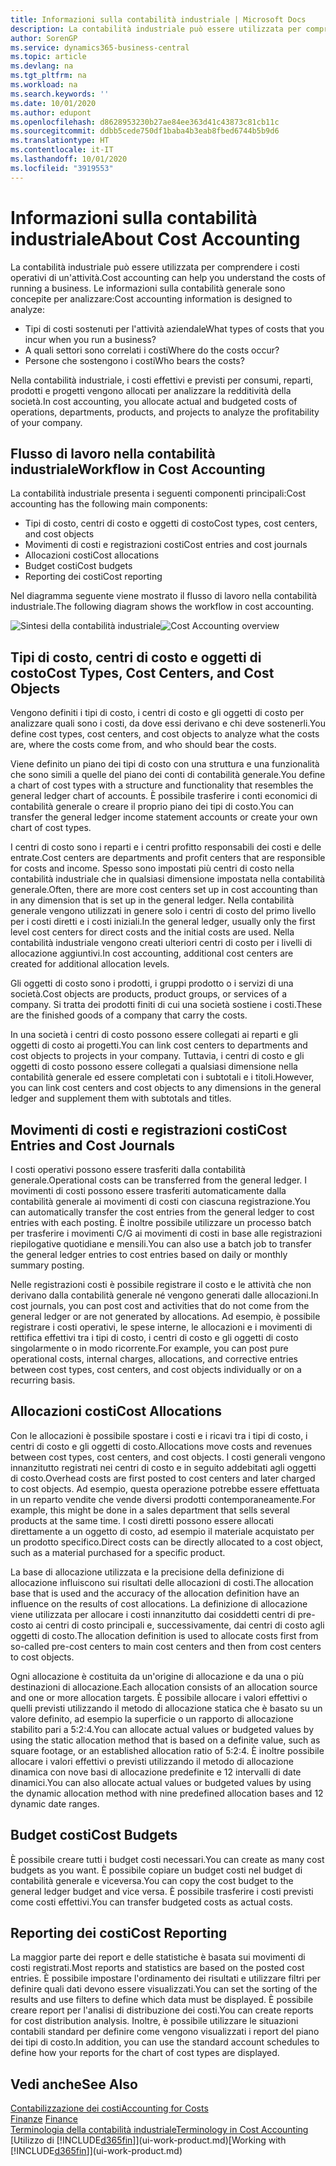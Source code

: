 ```yaml
---
title: Informazioni sulla contabilità industriale | Microsoft Docs
description: La contabilità industriale può essere utilizzata per comprendere i costi operativi di un'attività.
author: SorenGP
ms.service: dynamics365-business-central
ms.topic: article
ms.devlang: na
ms.tgt_pltfrm: na
ms.workload: na
ms.search.keywords: ''
ms.date: 10/01/2020
ms.author: edupont
ms.openlocfilehash: d8628953230b27ae84ee363d41c43873c81cb11c
ms.sourcegitcommit: ddbb5cede750df1baba4b3eab8fbed6744b5b9d6
ms.translationtype: HT
ms.contentlocale: it-IT
ms.lasthandoff: 10/01/2020
ms.locfileid: "3919553"
---
```

# <a name="about-cost-accounting"></a><span data-ttu-id="3a998-103">Informazioni sulla contabilità industriale</span><span class="sxs-lookup"><span data-stu-id="3a998-103">About Cost Accounting</span></span>
<span data-ttu-id="3a998-104">La contabilità industriale può essere utilizzata per comprendere i costi operativi di un'attività.</span><span class="sxs-lookup"><span data-stu-id="3a998-104">Cost accounting can help you understand the costs of running a business.</span></span> <span data-ttu-id="3a998-105">Le informazioni sulla contabilità generale sono concepite per analizzare:</span><span class="sxs-lookup"><span data-stu-id="3a998-105">Cost accounting information is designed to analyze:</span></span>  

-   <span data-ttu-id="3a998-106">Tipi di costi sostenuti per l'attività aziendale</span><span class="sxs-lookup"><span data-stu-id="3a998-106">What types of costs that you incur when you run a business?</span></span>  
-   <span data-ttu-id="3a998-107">A quali settori sono correlati i costi</span><span class="sxs-lookup"><span data-stu-id="3a998-107">Where do the costs occur?</span></span>  
-   <span data-ttu-id="3a998-108">Persone che sostengono i costi</span><span class="sxs-lookup"><span data-stu-id="3a998-108">Who bears the costs?</span></span>  

<span data-ttu-id="3a998-109">Nella contabilità industriale, i costi effettivi e previsti per consumi, reparti, prodotti e progetti vengono allocati per analizzare la redditività della società.</span><span class="sxs-lookup"><span data-stu-id="3a998-109">In cost accounting, you allocate actual and budgeted costs of operations, departments, products, and projects to analyze the profitability of your company.</span></span>  

## <a name="workflow-in-cost-accounting"></a><span data-ttu-id="3a998-110">Flusso di lavoro nella contabilità industriale</span><span class="sxs-lookup"><span data-stu-id="3a998-110">Workflow in Cost Accounting</span></span>  
<span data-ttu-id="3a998-111">La contabilità industriale presenta i seguenti componenti principali:</span><span class="sxs-lookup"><span data-stu-id="3a998-111">Cost accounting has the following main components:</span></span>  

-   <span data-ttu-id="3a998-112">Tipi di costo, centri di costo e oggetti di costo</span><span class="sxs-lookup"><span data-stu-id="3a998-112">Cost types, cost centers, and cost objects</span></span>  
-   <span data-ttu-id="3a998-113">Movimenti di costi e registrazioni costi</span><span class="sxs-lookup"><span data-stu-id="3a998-113">Cost entries and cost journals</span></span>  
-   <span data-ttu-id="3a998-114">Allocazioni costi</span><span class="sxs-lookup"><span data-stu-id="3a998-114">Cost allocations</span></span>  
-   <span data-ttu-id="3a998-115">Budget costi</span><span class="sxs-lookup"><span data-stu-id="3a998-115">Cost budgets</span></span>
-   <span data-ttu-id="3a998-116">Reporting dei costi</span><span class="sxs-lookup"><span data-stu-id="3a998-116">Cost reporting</span></span>  

<span data-ttu-id="3a998-117">Nel diagramma seguente viene mostrato il flusso di lavoro nella contabilità industriale.</span><span class="sxs-lookup"><span data-stu-id="3a998-117">The following diagram shows the workflow in cost accounting.</span></span>  

<span data-ttu-id="3a998-118">![Sintesi della contabilità industriale](media/costaccountingoverview.png "CostAccountingOverview")</span><span class="sxs-lookup"><span data-stu-id="3a998-118">![Cost Accounting overview](media/costaccountingoverview.png "CostAccountingOverview")</span></span>  

## <a name="cost-types-cost-centers-and-cost-objects"></a><span data-ttu-id="3a998-119">Tipi di costo, centri di costo e oggetti di costo</span><span class="sxs-lookup"><span data-stu-id="3a998-119">Cost Types, Cost Centers, and Cost Objects</span></span>  
<span data-ttu-id="3a998-120">Vengono definiti i tipi di costo, i centri di costo e gli oggetti di costo per analizzare quali sono i costi, da dove essi derivano e chi deve sostenerli.</span><span class="sxs-lookup"><span data-stu-id="3a998-120">You define cost types, cost centers, and cost objects to analyze what the costs are, where the costs come from, and who should bear the costs.</span></span>  

<span data-ttu-id="3a998-121">Viene definito un piano dei tipi di costo con una struttura e una funzionalità che sono simili a quelle del piano dei conti di contabilità generale.</span><span class="sxs-lookup"><span data-stu-id="3a998-121">You define a chart of cost types with a structure and functionality that resembles the general ledger chart of accounts.</span></span> <span data-ttu-id="3a998-122">È possibile trasferire i conti economici di contabilità generale o creare il proprio piano dei tipi di costo.</span><span class="sxs-lookup"><span data-stu-id="3a998-122">You can transfer the general ledger income statement accounts or create your own chart of cost types.</span></span>  

<span data-ttu-id="3a998-123">I centri di costo sono i reparti e i centri profitto responsabili dei costi e delle entrate.</span><span class="sxs-lookup"><span data-stu-id="3a998-123">Cost centers are departments and profit centers that are responsible for costs and income.</span></span> <span data-ttu-id="3a998-124">Spesso sono impostati più centri di costo nella contabilità industriale che in qualsiasi dimensione impostata nella contabilità generale.</span><span class="sxs-lookup"><span data-stu-id="3a998-124">Often, there are more cost centers set up in cost accounting than in any dimension that is set up in the general ledger.</span></span> <span data-ttu-id="3a998-125">Nella contabilità generale vengono utilizzati in genere solo i centri di costo del primo livello per i costi diretti e i costi iniziali.</span><span class="sxs-lookup"><span data-stu-id="3a998-125">In the general ledger, usually only the first level cost centers for direct costs and the initial costs are used.</span></span> <span data-ttu-id="3a998-126">Nella contabilità industriale vengono creati ulteriori centri di costo per i livelli di allocazione aggiuntivi.</span><span class="sxs-lookup"><span data-stu-id="3a998-126">In cost accounting, additional cost centers are created for additional allocation levels.</span></span>  

<span data-ttu-id="3a998-127">Gli oggetti di costo sono i prodotti, i gruppi prodotto o i servizi di una società.</span><span class="sxs-lookup"><span data-stu-id="3a998-127">Cost objects are products, product groups, or services of a company.</span></span> <span data-ttu-id="3a998-128">Si tratta dei prodotti finiti di cui una società sostiene i costi.</span><span class="sxs-lookup"><span data-stu-id="3a998-128">These are the finished goods of a company that carry the costs.</span></span>  

<span data-ttu-id="3a998-129">In una società i centri di costo possono essere collegati ai reparti e gli oggetti di costo ai progetti.</span><span class="sxs-lookup"><span data-stu-id="3a998-129">You can link cost centers to departments and cost objects to projects in your company.</span></span> <span data-ttu-id="3a998-130">Tuttavia, i centri di costo e gli oggetti di costo possono essere collegati a qualsiasi dimensione nella contabilità generale ed essere completati con i subtotali e i titoli.</span><span class="sxs-lookup"><span data-stu-id="3a998-130">However, you can link cost centers and cost objects to any dimensions in the general ledger and supplement them with subtotals and titles.</span></span>  

## <a name="cost-entries-and-cost-journals"></a><span data-ttu-id="3a998-131">Movimenti di costi e registrazioni costi</span><span class="sxs-lookup"><span data-stu-id="3a998-131">Cost Entries and Cost Journals</span></span>  
<span data-ttu-id="3a998-132">I costi operativi possono essere trasferiti dalla contabilità generale.</span><span class="sxs-lookup"><span data-stu-id="3a998-132">Operational costs can be transferred from the general ledger.</span></span> <span data-ttu-id="3a998-133">I movimenti di costi possono essere trasferiti automaticamente dalla contabilità generale ai movimenti di costi con ciascuna registrazione.</span><span class="sxs-lookup"><span data-stu-id="3a998-133">You can automatically transfer the cost entries from the general ledger to cost entries with each posting.</span></span> <span data-ttu-id="3a998-134">È inoltre possibile utilizzare un processo batch per trasferire i movimenti C/G ai movimenti di costi in base alle registrazioni riepilogative quotidiane e mensili.</span><span class="sxs-lookup"><span data-stu-id="3a998-134">You can also use a batch job to transfer the general ledger entries to cost entries based on daily or monthly summary posting.</span></span>  

<span data-ttu-id="3a998-135">Nelle registrazioni costi è possibile registrare il costo e le attività che non derivano dalla contabilità generale né vengono generati dalle allocazioni.</span><span class="sxs-lookup"><span data-stu-id="3a998-135">In cost journals, you can post cost and activities that do not come from the general ledger or are not generated by allocations.</span></span> <span data-ttu-id="3a998-136">Ad esempio, è possibile registrare i costi operativi, le spese interne, le allocazioni e i movimenti di rettifica effettivi tra i tipi di costo, i centri di costo e gli oggetti di costo singolarmente o in modo ricorrente.</span><span class="sxs-lookup"><span data-stu-id="3a998-136">For example, you can post pure operational costs, internal charges, allocations, and corrective entries between cost types, cost centers, and cost objects individually or on a recurring basis.</span></span>  

## <a name="cost-allocations"></a><span data-ttu-id="3a998-137">Allocazioni costi</span><span class="sxs-lookup"><span data-stu-id="3a998-137">Cost Allocations</span></span>  
<span data-ttu-id="3a998-138">Con le allocazioni è possibile spostare i costi e i ricavi tra i tipi di costo, i centri di costo e gli oggetti di costo.</span><span class="sxs-lookup"><span data-stu-id="3a998-138">Allocations move costs and revenues between cost types, cost centers, and cost objects.</span></span> <span data-ttu-id="3a998-139">I costi generali vengono innanzitutto registrati nei centri di costo e in seguito addebitati agli oggetti di costo.</span><span class="sxs-lookup"><span data-stu-id="3a998-139">Overhead costs are first posted to cost centers and later charged to cost objects.</span></span> <span data-ttu-id="3a998-140">Ad esempio, questa operazione potrebbe essere effettuata in un reparto vendite che vende diversi prodotti contemporaneamente.</span><span class="sxs-lookup"><span data-stu-id="3a998-140">For example, this might be done in a sales department that sells several products at the same time.</span></span> <span data-ttu-id="3a998-141">I costi diretti possono essere allocati direttamente a un oggetto di costo, ad esempio il materiale acquistato per un prodotto specifico.</span><span class="sxs-lookup"><span data-stu-id="3a998-141">Direct costs can be directly allocated to a cost object, such as a material purchased for a specific product.</span></span>  

<span data-ttu-id="3a998-142">La base di allocazione utilizzata e la precisione della definizione di allocazione influiscono sui risultati delle allocazioni di costi.</span><span class="sxs-lookup"><span data-stu-id="3a998-142">The allocation base that is used and the accuracy of the allocation definition have an influence on the results of cost allocations.</span></span> <span data-ttu-id="3a998-143">La definizione di allocazione viene utilizzata per allocare i costi innanzitutto dai cosiddetti centri di pre-costo ai centri di costo principali e, successivamente, dai centri di costo agli oggetti di costo.</span><span class="sxs-lookup"><span data-stu-id="3a998-143">The allocation definition is used to allocate costs first from so-called pre-cost centers to main cost centers and then from cost centers to cost objects.</span></span>  

<span data-ttu-id="3a998-144">Ogni allocazione è costituita da un'origine di allocazione e da una o più destinazioni di allocazione.</span><span class="sxs-lookup"><span data-stu-id="3a998-144">Each allocation consists of an allocation source and one or more allocation targets.</span></span> <span data-ttu-id="3a998-145">È possibile allocare i valori effettivi o quelli previsti utilizzando il metodo di allocazione statica che è basato su un valore definito, ad esempio la superficie o un rapporto di allocazione stabilito pari a 5:2:4.</span><span class="sxs-lookup"><span data-stu-id="3a998-145">You can allocate actual values or budgeted values by using the static allocation method that is based on a definite value, such as square footage, or an established allocation ratio of 5:2:4.</span></span> <span data-ttu-id="3a998-146">È inoltre possibile allocare i valori effettivi o previsti utilizzando il metodo di allocazione dinamica con nove basi di allocazione predefinite e 12 intervalli di date dinamici.</span><span class="sxs-lookup"><span data-stu-id="3a998-146">You can also allocate actual values or budgeted values by using the dynamic allocation method with nine predefined allocation bases and 12 dynamic date ranges.</span></span>  

## <a name="cost-budgets"></a><span data-ttu-id="3a998-147">Budget costi</span><span class="sxs-lookup"><span data-stu-id="3a998-147">Cost Budgets</span></span>  
<span data-ttu-id="3a998-148">È possibile creare tutti i budget costi necessari.</span><span class="sxs-lookup"><span data-stu-id="3a998-148">You can create as many cost budgets as you want.</span></span> <span data-ttu-id="3a998-149">È possibile copiare un budget costi nel budget di contabilità generale e viceversa.</span><span class="sxs-lookup"><span data-stu-id="3a998-149">You can copy the cost budget to the general ledger budget and vice versa.</span></span> <span data-ttu-id="3a998-150">È possibile trasferire i costi previsti come costi effettivi.</span><span class="sxs-lookup"><span data-stu-id="3a998-150">You can transfer budgeted costs as actual costs.</span></span>  

## <a name="cost-reporting"></a><span data-ttu-id="3a998-151">Reporting dei costi</span><span class="sxs-lookup"><span data-stu-id="3a998-151">Cost Reporting</span></span>  
<span data-ttu-id="3a998-152">La maggior parte dei report e delle statistiche è basata sui movimenti di costi registrati.</span><span class="sxs-lookup"><span data-stu-id="3a998-152">Most reports and statistics are based on the posted cost entries.</span></span> <span data-ttu-id="3a998-153">È possibile impostare l'ordinamento dei risultati e utilizzare filtri per definire quali dati devono essere visualizzati.</span><span class="sxs-lookup"><span data-stu-id="3a998-153">You can set the sorting of the results and use filters to define which data must be displayed.</span></span> <span data-ttu-id="3a998-154">È possibile creare report per l'analisi di distribuzione dei costi.</span><span class="sxs-lookup"><span data-stu-id="3a998-154">You can create reports for cost distribution analysis.</span></span> <span data-ttu-id="3a998-155">Inoltre, è possibile utilizzare le situazioni contabili standard per definire come vengono visualizzati i report del piano dei tipi di costo.</span><span class="sxs-lookup"><span data-stu-id="3a998-155">In addition, you can use the standard account schedules to define how your reports for the chart of cost types are displayed.</span></span>  

## <a name="see-also"></a><span data-ttu-id="3a998-156">Vedi anche</span><span class="sxs-lookup"><span data-stu-id="3a998-156">See Also</span></span>  
 [<span data-ttu-id="3a998-157">Contabilizzazione dei costi</span><span class="sxs-lookup"><span data-stu-id="3a998-157">Accounting for Costs</span></span>](finance-manage-cost-accounting.md)  
 <span data-ttu-id="3a998-158">[Finanze](finance.md) </span><span class="sxs-lookup"><span data-stu-id="3a998-158">[Finance](finance.md) </span></span>  
 [<span data-ttu-id="3a998-159">Terminologia della contabilità industriale</span><span class="sxs-lookup"><span data-stu-id="3a998-159">Terminology in Cost Accounting</span></span>](finance-terminology-in-cost-accounting.md)  
 <span data-ttu-id="3a998-160">[Utilizzo di [!INCLUDE[d365fin](includes/d365fin_md.md)]](ui-work-product.md)</span><span class="sxs-lookup"><span data-stu-id="3a998-160">[Working with [!INCLUDE[d365fin](includes/d365fin_md.md)]](ui-work-product.md)</span></span>
